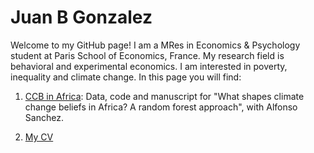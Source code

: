 # Juan B Gonzalez

Welcome to my GitHub page! 
I am a MRes in Economics & Psychology student at Paris School of Economics, France. My research field is behavioral and experimental economics. I am interested in poverty, inequality and climate change. In this page you will find: 

1. [CCB in Africa](https://github.com/jbgb13/PredictorsCCB_PLOS.git): Data, code and manuscript for "What shapes climate change beliefs in Africa? A random forest approach", with Alfonso Sanchez.

2. [My CV](https://github.com/jbgb13/jbgb13/blob/main/CV.pdf)
